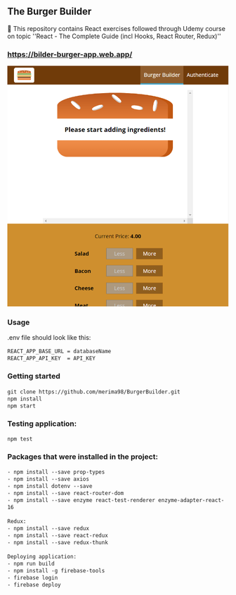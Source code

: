 ## The Burger Builder

📝 This repository contains React exercises followed through Udemy course on topic ''React - The Complete Guide (incl Hooks, React Router, Redux)''

### https://bilder-burger-app.web.app/

![Screenshot](docs/images/screenshot.PNG)

### Usage

.env file should look like this:

    REACT_APP_BASE_URL = databaseName
    REACT_APP_API_KEY  = API_KEY

### Getting started

    git clone https://github.com/merima98/BurgerBuilder.git
    npm install
    npm start

### Testing application:

    npm test

### Packages that were installed in the project:

    - npm install --save prop-types
    - npm install --save axios
    - npm install dotenv --save
    - npm install --save react-router-dom
    - npm install --save enzyme react-test-renderer enzyme-adapter-react-16

    Redux:
    - npm install --save redux
    - npm install --save react-redux
    - npm install --save redux-thunk

    Deploying application:
    - npm run build
    - npm install -g firebase-tools
    - firebase login
    - firebase deploy
